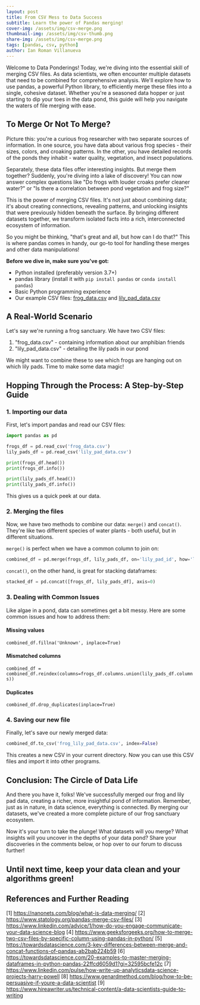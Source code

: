 ```yaml
---
layout: post
title: From CSV Mess to Data Success
subtitle: Learn the power of Pandas merging!
cover-img: /assets/img/csv-merge.png
thumbnail-img: /assets/img/csv-thumb.png
share-img: /assets/img/csv-merge.png
tags: [pandas, csv, python]
author: Ian Roman Villanueva
---
```


Welcome to Data Ponderings! Today, we're diving into the essential skill of merging CSV files. As data scientists, we often encounter multiple datasets that need to be combined for comprehensive analysis. We'll explore how to use pandas, a powerful Python library, to efficiently merge these files into a single, cohesive dataset. Whether you're a seasoned data hopper or just starting to dip your toes in the data pond, this guide will help you navigate the waters of file merging with ease.

## To Merge Or Not To Merge?

Picture this: you're a curious frog researcher with two separate sources of information. In one source, you have data about various frog species - their sizes, colors, and croaking patterns. In the other, you have detailed records of the ponds they inhabit - water quality, vegetation, and insect populations.

Separately, these data files offer interesting insights. But merge them together? Suddenly, you're diving into a lake of discovery! You can now answer complex questions like "Do frogs with louder croaks prefer cleaner water?" or "Is there a correlation between pond vegetation and frog size?"

This is the power of merging CSV files. It's not just about combining data; it's about creating connections, revealing patterns, and unlocking insights that were previously hidden beneath the surface. By bringing different datasets together, we transform isolated facts into a rich, interconnected ecosystem of information.

So you might be thinking, "that's great and all, but how can I do that?" This is where pandas comes in handy, our go-to tool for handling these merges and other data manipulations!

**Before we dive in, make sure you've got:**
- Python installed (preferably version 3.7+)
- pandas library (install it with `pip install pandas` or `conda install pandas`)
- Basic Python programming experience
- Our example CSV files: [frog_data.csv](/assets/datasets/frog_data.csv) and [lily_pad_data.csv](/assets/datasets/lily_pad_data.csv)

## A Real-World Scenario

Let's say we're running a frog sanctuary. We have two CSV files:
1. "frog_data.csv" - containing information about our amphibian friends
2. "lily_pad_data.csv" - detailing the lily pads in our pond

We might want to combine these to see which frogs are hanging out on which lily pads. Time to make some data magic!

## Hopping Through the Process: A Step-by-Step Guide

### 1. Importing our data

First, let's import pandas and read our CSV files:

```python
import pandas as pd

frogs_df = pd.read_csv('frog_data.csv')
lily_pads_df = pd.read_csv('lily_pad_data.csv')

print(frogs_df.head())
print(frogs_df.info())

print(lily_pads_df.head())
print(lily_pads_df.info())
```

This gives us a quick peek at our data.

### 2. Merging the files

Now, we have two methods to combine our data: `merge()` and `concat()`. They're like two different species of water plants - both useful, but in different situations.

`merge()` is perfect when we have a common column to join on:

```python
combined_df = pd.merge(frogs_df, lily_pads_df, on='lily_pad_id', how='left')
```

`concat()`, on the other hand, is great for stacking dataframes:

```python
stacked_df = pd.concat([frogs_df, lily_pads_df], axis=0)
```

### 3. Dealing with Common Issues

Like algae in a pond, data can sometimes get a bit messy. Here are some common issues and how to address them:

#### Missing values

`combined_df.fillna('Unknown', inplace=True)`

#### Mismatched columns

`combined_df = combined_df.reindex(columns=frogs_df.columns.union(lily_pads_df.columns))`

#### Duplicates

`combined_df.drop_duplicates(inplace=True)`

### 4. Saving our new file

Finally, let's save our newly merged data:

```python
combined_df.to_csv('frog_lily_pad_data.csv', index=False)
```

This creates a new CSV in your current directory. Now you can use this CSV files and import it into other programs.

## Conclusion: The Circle of Data Life

And there you have it, folks! We've successfully merged our frog and lily pad data, creating a richer, more insightful pond of information. Remember, just as in nature, in data science, everything is connected. By merging our datasets, we've created a more complete picture of our frog sanctuary ecosystem.

Now it's your turn to take the plunge! What datasets will you merge? What insights will you uncover in the depths of your data pond? Share your discoveries in the comments below, or hop over to our forum to discuss further!

Until next time, keep your data clean and your algorithms green!
---

## References and Further Reading

[1] https://nanonets.com/blog/what-is-data-merging/
[2] https://www.statology.org/pandas-merge-csv-files/
[3] https://www.linkedin.com/advice/1/how-do-you-engage-communicate-your-data-science-blog
[4] https://www.geeksforgeeks.org/how-to-merge-two-csv-files-by-specific-column-using-pandas-in-python/
[5] https://towardsdatascience.com/3-key-differences-between-merge-and-concat-functions-of-pandas-ab2bab224b59
[6] https://towardsdatascience.com/20-examples-to-master-merging-dataframes-in-python-pandas-22ffcd6059d1?gi=32595bcfe12c
[7] https://www.linkedin.com/pulse/how-write-up-analyticsdata-science-projects-harry-powell
[8] https://www.genardmethod.com/blog/how-to-be-persuasive-if-youre-a-data-scientist
[9] https://www.hireawriter.us/technical-content/a-data-scientists-guide-to-writing